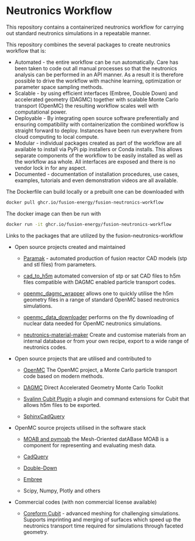 # Neutronics Workflow

This repository contains a containerized neutronics workflow for carrying out
standard neutronics simulations in a repeatable manner.

This repository combines the several packages to create neutronics workflow
that is:

- Automated - the entire workflow can be run automatically. Care has been taken
    to code out all manual processes so that the neutronics analysis can be
    performed in an API manner. As a result it is therefore possible to drive
    the workflow with machine learning, optimization or parameter space sampling methods.
- Scalable - by using efficient interfaces (Embree, Double Down) and
    accelerated geometry (DAGMC) together with scalable Monte Carlo transport
    (OpenMC) the resulting workflow scales well with computational power.
- Deployable - By integrating open source software preferentially and ensuring
    compatibility with containerization the combined workflow is straight
    forward to deploy. Instances have been run everywhere from cloud computing
    to local compute.
- Modular - individual packages created as part of the workflow are all
    available to install via PyPi pip installers or Conda installs. This allows
    separate components of the workflow to be easily installed as well as the
    workflow asa  whole. All interfaces are exposed and there is no vendor lock
    in for any aspect.
- Documented - documentation of installation procedures, use cases, examples,
    tutorials and even demonstration videos are all available.

The Dockerfile can build locally or a prebuilt one can be downloaded with
```bash
docker pull ghcr.io/fusion-energy/fusion-neutronics-workflow
```

The docker image can then be run with
```bash
docker run -it ghcr.io/fusion-energy/fusion-neutronics-workflow
```

Links to the packages that are utilized by the fusion-neutronics-workflow

<!--TODO * `stl_to_h5m <https://github.com/fusion-energy/stl_to_h5m) allows automated conversion of stl files to h5m files compatible with DAGMC enabled neutronics codes. -->

* Open source projects created and maintained

    * [Paramak](https://github.com/fusion-energy/openmc_data_downloader) -
    automated production of fusion reactor CAD models (stp and stl files) from
    parameters.

    * [cad_to_h5m](https://github.com/fusion-energy/cad_to_h5m) automated
    conversion of stp or sat CAD files to h5m files compatible with DAGMC
    enabled particle transport codes.

    * [openmc_dagmc_wrapper](https://github.com/fusion-energy/openmc-dagmc-wrapper)
    allows one to quickly utilise the h5m geometry files in a range of
    standard OpenMC based neutronics simulations.

    * [openmc_data_downloader](https://github.com/openmc-data-storage/openmc_data_downloader) performs on the fly downloading of nuclear data
    needed for OpenMC neutronics simulations.

    * [neutronics-material-maker](https://github.com/fusion-energy/neutronics_material_maker)
    Create and customise materials from an internal database or from your own
    recipe, export to a wide range of neutronics codes.


* Open source projects that are utilised and contributed to

    * [OpenMC](https://github.com/openmc-dev/openmc) The OpenMC project, a
    Monte Carlo particle transport code based on modern methods.

    * [DAGMC](https://github.com/svalinn/DAGMC) Direct Accelerated Geometry
    Monte Carlo Toolkit 

    * [Svalinn Cubit Plugin](https://github.com/svalinn/Cubit-plugin/) a plugin
    and command extensions for Cubit that allows h5m files to be exported.

    * [SphinxCadQuery](https://github.com/CadQuery/sphinxcadquery)


* OpenMC source projects utilised in the software stack

    * [MOAB and pymoab](https://github.com/svalinn/Cubit-plugin/) the
      Mesh-Oriented datABase MOAB is a component for representing and evaluating
      mesh data.

    * [CadQuery](https://github.com/cadquery/cadquery)

    * [Double-Down](https://github.com/pshriwise/double-down)

    * [Embree](https://github.com/embree/embree)
    
    * Scipy, Numpy, Plotly and others


* Commercial codes (with non commercial license available)

    * [Coreform Cubit](https://github.com/svalinn/Cubit-plugin/) - advanced
    meshing for challenging simulations. Supports imprinting and merging of
    surfaces which speed up the neutronics transport time required for
    simulations through faceted geometry.
